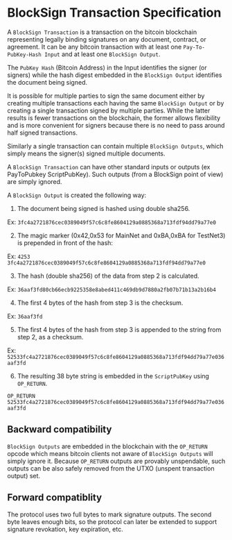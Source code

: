 BlockSign Transaction Specification
===================================

A `BlockSign Transaction` is a transaction on the bitcoin blockchain representing legally binding signatures on any document, contract, or agreement. It can be any bitcoin transaction with at least one `Pay-To-PubKey-Hash Input` and at least one `BlockSign Output`.

The `PubKey Hash` (Bitcoin Address) in the Input identifies the signer (or signers) while the hash digest embedded in the `BlockSign Output` identifies the document being signed.

It is possible for multiple parties to sign the same document either by creating multiple transactions each having the same `BlockSign Output` or by creating a single transaction signed by multiple parties. While the latter results is fewer transactions on the blockchain, the former allows flexibility and is more convenient for signers because there is no need to pass around half signed transactions.

Similarly a single transaction can contain multiple `BlockSign Outputs`, which simply means the signer(s) signed multiple documents.

A `BlockSign Transaction` can have other standard inputs or outputs (ex PayToPubkey ScriptPubKey). Such outputs (from a BlockSign point of view) are simply ignored.

A `BlockSign Output` is created the following way:

1. The document being signed is hashed using double sha256.

Ex: ```3fc4a2721876cec0389049f57c6c8fe8604129a0885368a713fdf94dd79a77e0```

2. The magic marker (0x42,0x53 for MainNet and 0xBA,0xBA for TestNet3) is prepended in front of the hash:

Ex: ```4253 3fc4a2721876cec0389049f57c6c8fe8604129a0885368a713fdf94dd79a77e0```

3. The hash (double sha256) of the data from step 2 is calculated.

Ex: ```36aaf3fd80cb66ecb9225358e8abed411c469db9d7880a2fb07b71b13a2b16b4```

4. The first 4 bytes of the hash from step 3 is the checksum.

Ex: ```36aaf3fd```

5. The first 4 bytes of the hash from step 3 is appended to the string from step 2, as a checksum.

Ex: ```52533fc4a2721876cec0389049f57c6c8fe8604129a0885368a713fdf94dd79a77e036aaf3fd```

6. The resulting 38 byte string is embedded in the `ScriptPubKey` using `OP_RETURN`.

```OP_RETURN 52533fc4a2721876cec0389049f57c6c8fe8604129a0885368a713fdf94dd79a77e036aaf3fd```




Backward compatibility
----------------------

`BlockSign Outputs` are embedded in the blockchain with the `OP_RETURN` opcode which means bitcoin clients not aware of `BlockSign Outputs` will simply ignore it. Because `OP_RETURN` outputs are provably unspendable, such outputs can be also safely removed from the UTXO (unspent transaction output) set.

Forward compatiblity
--------------------
The protocol uses two full bytes to mark signature outputs. The second byte leaves enough bits, so the protocol can later be extended to support signature revokation, key expiration, etc.

